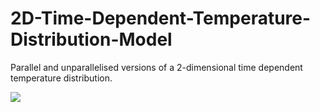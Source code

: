 # 2D-Time-Dependent-Temperature-Distribution-Model

Parallel and unparallelised versions of a 2-dimensional time dependent temperature distribution.

<img src="http://i.imgur.com/d6yFICK.png" />
